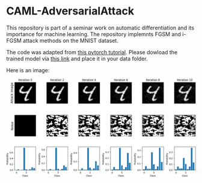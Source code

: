 # CAML-AdversarialAttack
This repository is part of a seminar work on automatic differentiation and its importance for machine learning. 
The repository implemnts FGSM and i-FGSM attack methods on the MNIST dataset.

The code was adapted from [this pytorch tutorial](https://pytorch.org/tutorials/beginner/fgsm_tutorial.html). Please dowload the trained model via [this link](https://drive.google.com/drive/folders/1fn83DF14tWmit0RTKWRhPq5uVXt73e0h) and place it in your data folder. 

Here is an image:

![Alt](./images/shift4->8_cropped.png?raw=true, "Successful i-FGSM Attack on MNIST")
